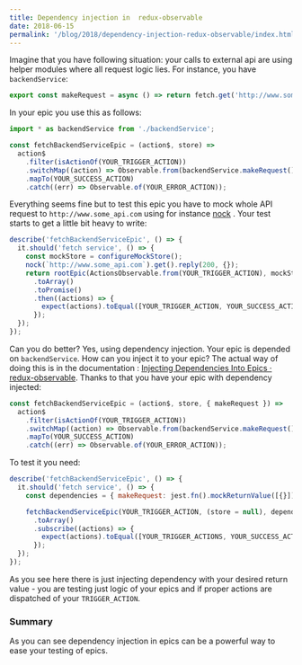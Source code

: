 ```yaml
---
title: Dependency injection in  redux-observable
date: 2018-06-15
permalink: '/blog/2018/dependency-injection-redux-observable/index.html'
---
```


Imagine that you have following situation: your calls to external api are using helper modules where all request logic lies. For instance, you have
`backendService`:

```js
export const makeRequest = async () => return fetch.get('http://www.some_api.com');
```

In your epic you use this as follows:

```js
import * as backendService from './backendService';

const fetchBackendServiceEpic = (action$, store) =>
  action$
    .filter(isActionOf(YOUR_TRIGGER_ACTION))
    .switchMap((action) => Observable.from(backendService.makeRequest()))
    .mapTo(YOUR_SUCCESS_ACTION)
    .catch((err) => Observable.of(YOUR_ERROR_ACTION));
```

Everything seems fine but to test this epic you have to mock whole API request to `http://www.some_api.com` using for instance [nock](https://www.npmjs.com/package/nock) . Your test starts to get a little bit heavy to write:

```js
describe('fetchBackendServiceEpic', () => {
  it.should('fetch service', () => {
    const mockStore = configureMockStore();
    nock(`http://www.some_api.com`).get().reply(200, {});
    return rootEpic(ActionsObservable.from(YOUR_TRIGGER_ACTION), mockStore)
      .toArray()
      .toPromise()
      .then((actions) => {
        expect(actions).toEqual([YOUR_TRIGGER_ACTION, YOUR_SUCCESS_ACTION]);
      });
  });
});
```

Can you do better?
Yes, using dependency injection. Your epic is depended on `backendService`. How can you inject it to your epic? The actual way of doing this is in the documentation : [Injecting Dependencies Into Epics · redux-observable](https://redux-observable.js.org/docs/recipes/InjectingDependenciesIntoEpics.html). Thanks to that you have your epic with dependency injected:

```js
const fetchBackendServiceEpic = (action$, store, { makeRequest }) =>
  action$
    .filter(isActionOf(YOUR_TRIGGER_ACTION))
    .switchMap((action) => Observable.from(backendService.makeRequest()))
    .mapTo(YOUR_SUCCESS_ACTION)
    .catch((err) => Observable.of(YOUR_ERROR_ACTION));
```

To test it you need:

```js
describe('fetchBackendServiceEpic', () => {
  it.should('fetch service', () => {
    const dependencies = { makeRequest: jest.fn().mockReturnValue([{}]) };

    fetchBackendServiceEpic(YOUR_TRIGGER_ACTION, (store = null), dependencies)
      .toArray()
      .subscribe((actions) => {
        expect(actions).toEqual([YOUR_TRIGGER_ACTIONS, YOUR_SUCCESS_ACTION]);
      });
  });
});
```

As you see here there is just injecting dependency with your desired return value - you are testing just logic of your epics and if proper actions are dispatched of your `TRIGGER_ACTION`.

### Summary

As you can see dependency injection in epics can be a powerful way to ease your testing of epics.
